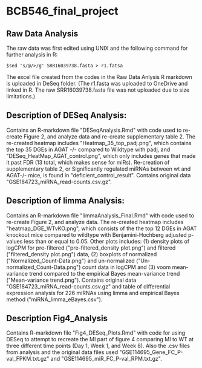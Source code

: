# BCB546_final_project

## Raw Data Analysis
The raw data was first edited using UNIX and the following command for further analysis in R:

```
$sed 's/@/>/g' SRR16039738.fasta > r1.fatsa 
```

The excel file created from the codes in the Raw Data Anlysis R markdown is uploaded in DeSeq folder. (The r1.fasta was uploaded to OneDrive and linked in R. The raw SRR16039738.fasta file was not uploaded due to size limitations.)

## Description of DESeq Analysis: 
Contains an R-markdown file "DESeqAnalysis.Rmd" with code used to re-create Figure 2, and analyze data and re-create supplementary table 2. The re-created heatmap includes "Heatmap_35_top_padj.png", which contains the top 35 DGEs in AGAT -/- compared to Wildtype with padj, and "DESeq_HeatMap_AGAT_control.png", which only includes genes that made it past FDR (13 total, which makes sense for miRs). Re-creation of supplementary table 2, or Significantly regulated miRNAs between wt and AGAT-/- mice, is found in "deficient_control_result". Contains original data "GSE184723_miRNA_read-counts.csv.gz". 

## Description of limma Analysis:
Contains an R-markdown file "limmaAnalysis_Final.Rmd" with code used to re-create Figure 2, and analyze data. The re-created heatmap includes "heatmap_DGE_WTvKO.png", which consists of the the top 12 DGEs in AGAT knockout mice compared to wildtype with Benjamini-Hochberg adjusted p-values less than or equal to 0.05. Other plots includes: (1) density plots of logCPM for pre-filtered ("pre-filtered_density plot.png") and filtered ("filtered_density plot.png") data, (2) boxplots of normalized ("Normalized_Count-Data.png") and un-normalized ("Un-normalized_Count-Data.png") count data in logCPM and (3) voom mean-variance trend compared to the empirical Bayes mean-variance trend ("Mean-variance trend.png"). Contains original data "GSE184723_miRNA_read-counts.csv.gz" and table of differential expression analysis for 226 miRNAs using limma and empirical Bayes method ("miRNA_limma_eBayes.csv").

## Description Fig4_Analysis
Contains R-markdown file "Fig4_DESeq_Plots.Rmd" with code for using DESeq to attempt to recreate the MI part of figure 4 comparing MI to WT at three different time points (Day 1, Week 1, and Week 8). Also the .csv files from analysis and the original data files used "GSE114695_Gene_FC_P-val_FPKM.txt.gz" and "GSE114695_miR_FC_P-val_RPM.txt.gz".
